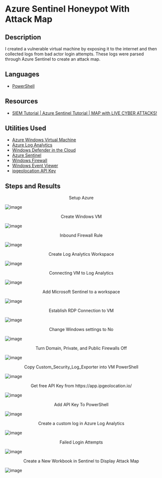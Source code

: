 <h1>Azure Sentinel Honeypot With Attack Map</h1>

<h2>Description</h2>
I created a vulnerable virtual machine by exposing it to the internet and then collected logs from bad actor login attempts. These logs were parsed through Azure Sentinel to create an attack map.
<br />

<h2>Languages</h2>

- [PowerShell](https://learn.microsoft.com/en-us/powershell/)  

<h2>Resources</h2>

- [SIEM Tutorial | Azure Sentinel Tutorial | MAP with LIVE CYBER ATTACKS!](https://www.youtube.com/watch?v=02RE3B2uIvw)  
  
<h2>Utilities Used</h2>

- [Azure Windows Virtual Machine](https://azure.microsoft.com/en-us/products/virtual-machines)  
- [Azure Log Analytics](https://learn.microsoft.com/en-us/azure/azure-monitor/logs/log-analytics-workspace-overview)  
- [Windows Defender in the Cloud](https://learn.microsoft.com/en-us/azure/defender-for-cloud/defender-for-cloud-introduction)  
- [Azure Sentinel](https://azure.microsoft.com/en-us/products/microsoft-sentinel)  
- [Windows Firewall](https://learn.microsoft.com/en-us/windows/security/operating-system-security/network-security/windows-firewall/)  
- [Windows Event Viewer](https://learn.microsoft.com/en-us/shows/inside/event-viewer)  
- [ipgeolocation API Key](https://app.ipgeolocation.io/)

<h2>Steps and Results</h2>
<p align="center">
Setup Azure

![image](https://github.com/craiglashley/craiglashley/assets/164884179/96a30e1d-dbe2-4064-b399-0750cce98b44)
<p align="center">
Create Windows VM

![image](https://github.com/craiglashley/craiglashley/assets/164884179/fcbb69c5-5a90-4eb0-835c-682088a382ab)
<p align="center">
Inbound Firewall Rule

![image](https://github.com/craiglashley/craiglashley/assets/164884179/51179464-9a1a-42b0-ad70-298b7d3a0b9c)
<p align="center">
Create Log Analytics Workspace

![image](https://github.com/craiglashley/craiglashley/assets/164884179/7037242f-dc35-4667-ae2a-cd25bcbac464)
<p align="center">
Connecting VM to Log Analytics

![image](https://github.com/craiglashley/craiglashley/assets/164884179/36fce30e-067f-4a96-b8c2-ea8320a82996)
<p align="center">
Add Microsoft Sentinel to a workspace

![image](https://github.com/craiglashley/craiglashley/assets/164884179/2d5e25c4-5bd2-470d-ad25-33c8fac13ce0)
<p align="center">
Establish RDP Connection to VM

![image](https://github.com/craiglashley/craiglashley/assets/164884179/3d3d75eb-25ad-4c80-bcc2-9525016e2151)
<p align="center">
Change Windows settings to No

![image](https://github.com/craiglashley/AzureSentinelAttackMap/assets/164884179/3d96f2a2-aa10-41eb-b235-84f7249b0fbc)
<p align="center">
Turn Domain, Private, and Public Firewalls Off

![image](https://github.com/craiglashley/craiglashley/assets/164884179/70889e82-ed73-4d03-ac57-14fc5cb10f45)
<p align="center">
Copy Custom_Security_Log_Exporter into VM PowerShell

![image](https://github.com/craiglashley/AzureSentinelAttackMap/assets/164884179/280c54d3-6964-462e-a271-947a1c4d3ed8)
<p align="center">
Get free API Key from https://app.ipgeolocation.io/

![image](https://github.com/craiglashley/craiglashley/assets/164884179/e38bf270-2a4b-455d-bdaf-0ca473cc3eac)
<p align="center">
Add API Key To PowerShell

![image](https://github.com/craiglashley/craiglashley/assets/164884179/a41c7d89-d4c9-467d-9865-8f43f59183a9)
<p align="center">
Create a custom log in Azure Log Analytics

![image](https://github.com/craiglashley/craiglashley/assets/164884179/7dcda777-0681-4d19-995b-0fb8e30c5e45)
<p align="center">
Failed Login Attempts

![image](https://github.com/craiglashley/craiglashley/assets/164884179/350f73a0-d19b-4970-b2d8-acfe60b9ac9d)
<p align="center">
Create a New Workbook in Sentinel to Display Attack Map

![image](https://github.com/craiglashley/craiglashley/assets/164884179/d3da4dcd-8165-484e-a22d-67b59b14f58a)

